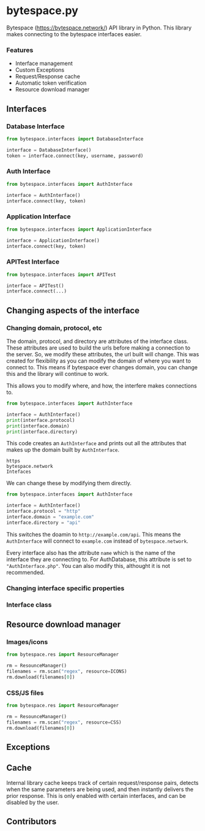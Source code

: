 # bytespace.py
Bytespace (https://bytespace.network/) API library in Python.
This library makes connecting to the bytespace interfaces easier.

### Features
- Interface management 
- Custom Exceptions
- Request/Response cache
- Automatic token verification
- Resource download manager

## Interfaces

### Database Interface

```py
from bytespace.interfaces import DatabaseInterface

interface = DatabaseInterface()
token = interface.connect(key, username, password)
```

### Auth Interface

```py
from bytespace.interfaces import AuthInterface

interface = AuthInterface()
interface.connect(key, token)
```

### Application Interface

```py
from bytespace.interfaces import ApplicationInterface

interface = ApplicationInterface()
interface.connect(key, token)
```

### APITest Interface

```py
from bytespace.interfaces import APITest

interface = APITest()
interface.connect(...)
```

## Changing aspects of the interface

### Changing domain, protocol, etc
The domain, protocol, and directory are attributes of the interface class.
These attributes are used to build the urls before making a connection to the server.
So, we modify these attributes, the url built will change.
This was created for flexibility as you can modify the domain of where you want to connect to.
This means if bytespace ever changes domain, you can change this and the library will continue to work.

This allows you to modify where, and how, the interfere makes connections to.
```py
from bytespace.interfaces import AuthInterface

interface = AuthInterface()
print(interface.protocol)
print(interface.domain)
print(interface.directory)
```
This code creates an `AuthInterface` and prints out all the attributes that makes up the domain built by `AuthInterface`.
```
https
bytespace.network
Intefaces
```
We can change these by modifying them directly.
```py
from bytespace.interfaces import AuthInterface

interface = AuthInterface()
interface.protocol = "http"
interface.domain = "example.com"
interface.directory = "api"
```
This switches the doamin to `http://example.com/api`. 
This means the `AuthInterface` will connect to `example.com` instead of `bytespace.network`.

Every interface also has the attribute `name` which is the name of the interface they are connecting to.
For AuthDatabase, this attribute is set to `"AuthInterface.php"`.
You can also modify this, althought it is not recommended.

### Changing interface specific properties

### Interface class

## Resource download manager

### Images/icons

```py
from bytespace.res import ResourceManager

rm = ResounceManager()
filenames = rm.scan("regex", resource=ICONS)
rm.download(filenames[0])
```

### CSS/JS files
```py
from bytespace.res import ResourceManager

rm = ResounceManager()
filenames = rm.scan("regex", resource=CSS)
rm.download(filenames[0])
```

## Exceptions

## Cache
Internal library cache keeps track of certain request/response pairs, detects when the same parameters are being used, and then instantly delivers the prior response. This is only enabled with certain interfaces, and can be disabled by the user. 

## Contributors 

